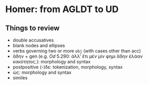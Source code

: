 # Homer: from AGLDT to UD

## Things to review

* double accusatives
* blank nodes and ellipses
* verbs governing two or more `obj` (with cases other than acc)
* ἅδην + gen (e.g. *Od* 5.290: ἀλλ' ἔτι μέν μίν φημι ἅδην ἐλάαν κακότητος.):
morphology and syntax
* postpositive (-)δε: tokenization, morphology, syntax
* ὡς: morphology and syntax
* similes
